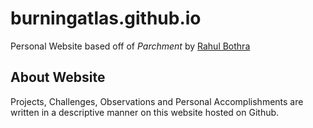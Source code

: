 # burningatlas.github.io
Personal Website based off of _Parchment_ by [Rahul Bothra](https://github.com/rahul-bothra/parchment)
## About Website
Projects, Challenges, Observations and Personal Accomplishments are written in a descriptive manner on this website hosted on Github. 
